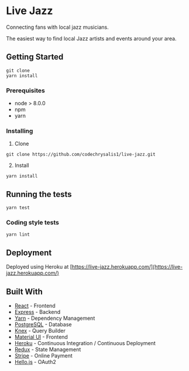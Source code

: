 # Live Jazz

Connecting fans with local jazz musicians.

The easiest way to find local Jazz artists and events around your area.

## Getting Started

```
git clone
yarn install
```

### Prerequisites

- node > 8.0.0
- npm
- yarn

### Installing

1. Clone
```
git clone https://github.com/codechrysalis1/live-jazz.git
```

2. Install
```
yarn install
```

## Running the tests

```
yarn test
```

### Coding style tests

```
yarn lint
```

## Deployment

Deployed using Heroku at [https://live-jazz.herokuapp.com/](https://live-jazz.herokuapp.com/)

## Built With

* [React](https://facebook.github.io/react/) - Frontend
* [Express](https://expressjs.com/) - Backend
* [Yarn](https://yarnpkg.com/en/) - Dependency Management
* [PostgreSQL](https://www.postgresql.org/) - Database
* [Knex](http://knexjs.org/) - Query Builder
* [Material UI](http://www.material-ui.com/) - Frontend
* [Heroku](https://heroku.com/) - Continuous Integration / Continuous Deployment
* [Redux](https://github.com/reactjs/redux) - State Management
* [Stripe](https://stripe.com/) - Online Payment
* [Hello.js](https://adodson.com/hello.js/) - OAuth2
